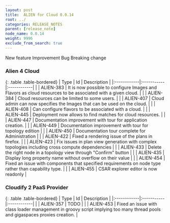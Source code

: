 ```yaml
---
layout: post
title:  ALIEN for Cloud 0.0.14
root: ../
categories: RELEASE_NOTES
parent: [release_note]
node_name: 0.0.14
weight: 9996
exclude_from_search: true
---
```





<i class="fa fa-plus text-success"></i> New feature <i class="fa fa-level-up text-primary"></i> Improvement  <i class="fa fa-bug text-danger"></i> Bug <i class="fa fa-exclamation-triangle text-warning"></i> Breaking change


### Alien 4 Cloud



  {: .table .table-bordered}
  | Type        | Id         | Description |
  |:------------|:-----------|:------------|
    |  <i class="fa fa-plus text-success"></i> | ALIEN-383 | It is now possible to configure Images and Flavors as cloud resources to be associated with a given cloud.  |
    |  <i class="fa fa-plus text-success"></i> | ALIEN-384 | Cloud resources can be limited to some users.  |
    |  <i class="fa fa-plus text-success"></i> | ALIEN-407 | Cloud admin can now specifies the Images that can be used on the cloud.  |
    |  <i class="fa fa-plus text-success"></i> | ALIEN-408 | Can configure flavors to be associated with a cloud.  |
    |  <i class="fa fa-plus text-success"></i> | ALIEN-445 | Deployment now allows to find matches for cloud resources.  |
        |  <i class="fa fa-level-up text-primary"></i> | ALIEN-447 | Documentation improvement with tour for application creation.  |
    |  <i class="fa fa-level-up text-primary"></i> | ALIEN-449 | Documentation improvement with tour for topology edition  |
    |  <i class="fa fa-level-up text-primary"></i> | ALIEN-450 | Documentation tour complete for Administration  |
      |  <i class="fa fa-bug text-danger"></i> | ALIEN-422 | Fixed a rendering issue of the plans in firefox.  |
    |  <i class="fa fa-bug text-danger"></i> | ALIEN-423 | Fix issues in plan view generation with complex topologies including cross compute dependencies  |
    |  <i class="fa fa-bug text-danger"></i> | ALIEN-433 | Delete the right node in a topology view through "Confirm" button  |
    |  <i class="fa fa-bug text-danger"></i> | ALIEN-435 | Display long property name without overflow on their value  |
    |  <i class="fa fa-bug text-danger"></i> | ALIEN-454 | Fixed an issue with components that specified requirements on node type rather than capability type.  |
    |  <i class="fa fa-bug text-danger"></i> | ALIEN-455 | CSAR explorer editor is now readonly  |
  


### Cloudify 2 PaaS Provider



  {: .table .table-bordered}
  | Type        | Id         | Description |
  |:------------|:-----------|:------------|
          |  <i class="fa fa-bug text-danger"></i> | ALIEN-357 | TODO  |
    |  <i class="fa fa-bug text-danger"></i> | ALIEN-453 | Fixed an issue with class loader management in groovy script implying too many thread pools and gigaspaces proxies creation.  |
  

